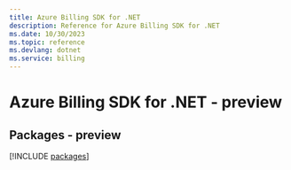 ```yaml
---
title: Azure Billing SDK for .NET
description: Reference for Azure Billing SDK for .NET
ms.date: 10/30/2023
ms.topic: reference
ms.devlang: dotnet
ms.service: billing
---
```

# Azure Billing SDK for .NET - preview
## Packages - preview
[!INCLUDE [packages](billing-index.md)]